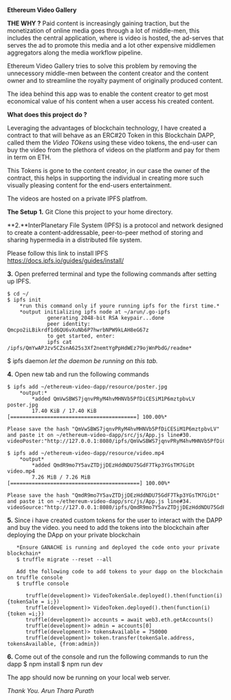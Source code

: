 **Ethereum Video Gallery**

**THE WHY ?**
Paid content is increasingly gaining traction, but the monetization of online media goes through a lot of middle-men, this includes the central application, where is video is hosted, the ad-serves that serves the ad to promote this media and a lot other expensive middlemen aggregators along the media workflow pipeline.

Ethereum Video Gallery tries to solve this problem by removing the unnecessory middle-men between the content creator and the content owner and to streamline the royalty payment of originally produced content.

The idea behind this app was to enable the content creator to get most economical value of his content when a user access his created content. 

**What does this project do ?**

Leveraging the advantages of blockchain technology, I have created a contract to that will behave as an ERC#20 Token in this Blockchain DAPP, called them the *Video TOkens* using these video tokens, the end-user can buy the video from the plethora of videos on the platform and pay for them in term on ETH.

This Tokens is gone to the content creator, in our case the owner of the contract, this helps in supporting the individual in creating more such visually pleasing content for the end-users entertainment.

The videos are hosted on a private IPFS platfrom.

**The Setup**
**1.** Git Clone this project to your home directory.

**2.**InterPlanetary File System (IPFS) is a protocol and network designed to create a content-addressable, peer-to-peer method of storing and sharing hypermedia in a distributed file system.

Please follow this link to install IPFS
https://docs.ipfs.io/guides/guides/install/

**3.** Open preferred terminal and type the following commands after setting up IPFS.

	$ cd ~/
	$ ipfs init 
		*run this command only if youre running ipfs for the first time.*
		*output initializing ipfs node at ~/arun/.go-ipfs
				 generating 2048-bit RSA keypair...done
				 peer identity: Qmcpo2iLBikrdf1d6QU6vXuNb6P7hwrbNPW9kLAH8eG67z
				 to get started, enter:
  				 ipfs cat /ipfs/QmYwAPJzv5CZsnA625s3Xf2nemtYgPpHdWEz79ojWnPbdG/readme*

$ ipfs daemon 
	*let the daemon be running on this tab.*

**4.** Open new tab and run the following commands

	$ ipfs add ~/ethereum-video-dapp/resource/poster.jpg
		*output:*
			*added QmVwSBWS7jqnvPRyM4hvMHNVb5PfDiCESiM1P6mztpbvLV poster.jpg
 			17.40 KiB / 17.40 KiB [=========================================] 100.00%*

 	Please save the hash "QmVwSBWS7jqnvPRyM4hvMHNVb5PfDiCESiM1P6mztpbvLV" and paste it on ~/ethereum-video-dapp/src/js/App.js line#30. videoPoster:"http://127.0.0.1:8080/ipfs/QmVwSBWS7jqnvPRyM4hvMHNVb5PfDiCESiM1P6mztpbvLV"

 	$ ipfs add ~/ethereum-video-dapp/resource/video.mp4
 		*output*
 			*added QmdR9mo7Y5avZTDjjDEzHddNDU75GdF7Tkp3YGsTM7GiDt video.mp4
 			7.26 MiB / 7.26 MiB [==========================================] 100.00%*

 	Please save the hash "QmdR9mo7Y5avZTDjjDEzHddNDU75GdF7Tkp3YGsTM7GiDt" and paste it on ~/ethereum-video-dapp/src/js/App.js line#34. videoSource:"http://127.0.0.1:8080/ipfs/QmdR9mo7Y5avZTDjjDEzHddNDU75GdF7Tkp3YGsTM7GiDt"


**5.** Since i have created custom tokens for the user to interact with the DAPP and buy the video. you need to add the 	   tokens into the blockchain after deploying the DApp on your private blockchain
	   
	   *Ensure GANACHE is running and deployed the code onto your private blockchain*
	   $ truffle migrate --reset --all

	   Add the following code to add tokens to your dapp on the blockchain on truffle console
	   $ truffle console
		
		  truffle(development)> VideoTokenSale.deployed().then(function(i){tokenSale = i;})
		  truffle(development)> VideoToken.deployed().then(function(i){token =i;})
		  truffle(development)> accounts = await web3.eth.getAccounts()
		  truffle(development)> admin = accounts[0]
		  truffle(development)> tokensAvailable = 750000
		  truffle(development)> token.transfer(tokenSale.address, tokensAvailable, {from:admin})

**6.** Come out of the console and run the following commands to run the dapp
		$ npm install
		$ npm run dev

The app should now be running on your local web server.

*Thank You.*
	*Arun Thara Purath*